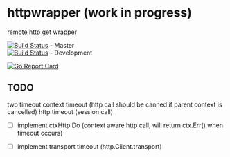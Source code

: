
# httpwrapper (work in progress)
remote http get wrapper

[![Build Status](https://travis-ci.org/Greyeye/httpwrapper.svg?branch=master)](https://travis-ci.org/Greyeye/httpwrapper) - Master  
[![Build Status](https://travis-ci.org/Greyeye/httpwrapper.svg?branch=development)](https://travis-ci.org/Greyeye/httpwrapper) - Development  

[![Go Report Card](https://goreportcard.com/badge/github.com/Greyeye/httpwrapper)](https://goreportcard.com/report/github.com/Greyeye/httpwrapper)  

## TODO
two timeout
context timeout (http call should be canned if parent context is cancelled)
http timeout (session call)

- [ ] implement ctxHttp.Do (context aware http call, will return ctx.Err() when timeout occurs)
- [ ] implement transport timeout (http.Client.transport)

